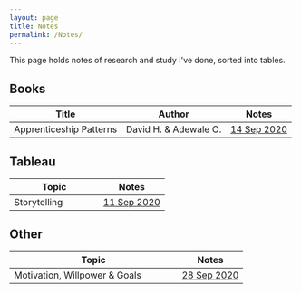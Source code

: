 ```yaml
---
layout: page
title: Notes
permalink: /Notes/
---
```

[//]: <> (&nbsp; to change column width by spamming. It is equivalent to a space bar)

This page holds notes of research and study I've done, sorted into tables.

## Books

| Title              | Author | Notes | 
|----|-----|----|
|Apprenticeship Patterns      |David H. & Adewale O.      |  [14 Sep 2020](https://jyan1998.github.io/Notes/ApprenticeshipPatterns/)  |      
    

## Tableau

| Topic | Notes | 
|----|----|
|Storytelling &nbsp;&nbsp;&nbsp;&nbsp;&nbsp;&nbsp;&nbsp;&nbsp;&nbsp;&nbsp;&nbsp;&nbsp; |[11 Sep 2020](https://jyan1998.github.io/Notes/Storytelling/) | 

## Other

| Topic | Notes | 
|----|----|
|Motivation, Willpower & Goals &nbsp;&nbsp;&nbsp;&nbsp;&nbsp;&nbsp;&nbsp;&nbsp;&nbsp;&nbsp;&nbsp;&nbsp; |[28 Sep 2020](https://jyan1998.github.io/Notes/MW&G/) | 
